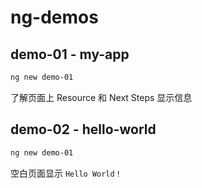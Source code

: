 # ng-demos

## demo-01 - my-app

```sh
ng new demo-01
```

了解页面上 Resource 和 Next Steps 显示信息

## demo-02 - hello-world

```sh
ng new demo-01
```

空白页面显示 `Hello World！`